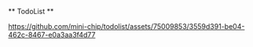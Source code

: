 ** TodoList ** 


https://github.com/mini-chip/todolist/assets/75009853/3559d391-be04-462c-8467-e0a3aa3f4d77

